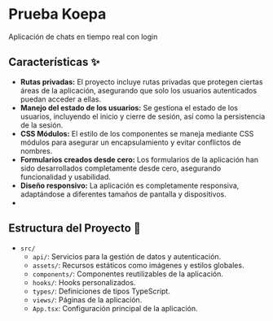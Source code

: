 # Prueba Koepa

Aplicación de chats en tiempo real con login

## Características ✨

- **Rutas privadas:** El proyecto incluye rutas privadas que protegen ciertas áreas de la aplicación, asegurando que solo los usuarios autenticados puedan acceder a ellas.
- **Manejo del estado de los usuarios:** Se gestiona el estado de los usuarios, incluyendo el inicio y cierre de sesión, así como la persistencia de la sesión.
- **CSS Módulos:** El estilo de los componentes se maneja mediante CSS módulos para asegurar un encapsulamiento y evitar conflictos de nombres.
- **Formularios creados desde cero:** Los formularios de la aplicación han sido desarrollados completamente desde cero, asegurando funcionalidad y usabilidad.
- **Diseño responsivo:** La aplicación es completamente responsiva, adaptándose a diferentes tamaños de pantalla y dispositivos.
- 


## Estructura del Proyecto 🛞


- `src/`
  - `api/`: Servicios para la gestión de datos y autenticación.
  - `assets/`: Recursos estáticos como imágenes y estilos globales.
  - `components/`: Componentes reutilizables de la aplicación.
  - `hooks/`: Hooks personalizados.
  - `types/`: Definiciones de tipos TypeScript.
  - `views/`: Páginas de la aplicación.
  - `App.tsx`: Configuración principal de la aplicación.